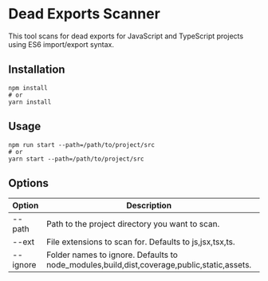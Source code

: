 # Dead Exports Scanner

This tool scans for dead exports for JavaScript and TypeScript projects using ES6 import/export syntax.

## Installation

```shell
npm install
# or
yarn install
```

## Usage

```shell
npm run start --path=/path/to/project/src
# or
yarn start --path=/path/to/project/src
```

## Options

| Option   | Description                                                                                | Example                     | Required |
| -------- | ------------------------------------------------------------------------------------------ | --------------------------- | -------- |
| --path   | Path to the project directory you want to scan.                                            | --path=/path/to/project/src | true     |
| --ext    | File extensions to scan for. Defaults to js,jsx,tsx,ts.                                    | --ext=tsx,ts                | false    |
| --ignore | Folder names to ignore. Defaults to node_modules,build,dist,coverage,public,static,assets. | --ignore=node_modules,build | false    |
